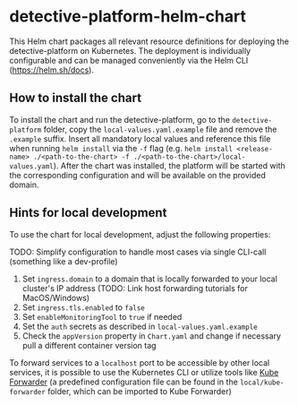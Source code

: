 # detective-platform-helm-chart

This Helm chart packages all relevant resource definitions for deploying the detective-platform on Kubernetes. The deployment is individually configurable and can be managed conveniently via the Helm CLI (https://helm.sh/docs).

## How to install the chart

To install the chart and run the detective-platform, go to the `detective-platform` folder, copy the `local-values.yaml.example` file and remove the `.example` suffix. Insert all mandatory local values and reference this file when running `helm install` via the `-f` flag (e.g. `helm install <release-name> ./<path-to-the-chart> -f ./<path-to-the-chart>/local-values.yaml`). After the chart was installed, the platform will be started with the corresponding configuration and will be available on the provided domain.

## Hints for local development

To use the chart for local development, adjust the following properties:

TODO: Simplify configuration to handle most cases via single CLI-call (something like a dev-profile)

1. Set `ingress.domain` to a domain that is locally forwarded to your local cluster's IP address (TODO: Link host forwarding tutorials for MacOS/Windows)
2. Set `ingress.tls.enabled` to `false`
3. Set `enableMonitoringTool` to `true` if needed
4. Set the `auth` secrets as described in `local-values.yaml.example`
5. Check the `appVersion` property in `Chart.yaml` and change if necessary pull a different container version tag

To forward services to a `localhost` port to be accessible by other local services, it is possible to use the Kubernetes CLI or utilize tools like [Kube Forwarder](https://kube-forwarder.pixelpoint.io/) (a predefined configuration file can be found in the `local/kube-forwarder` folder, which can be imported to Kube Forwarder)
